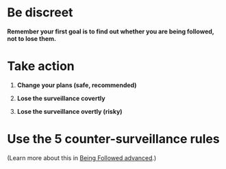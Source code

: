[Title]: # (What to do)
[Order]: # (18)

# Be discreet 

**Remember your first goal is to find out whether you are being followed, not to lose them.**

# Take action 

1.	**Change your plans (safe, recommended)** 


2.	**Lose the surveillance covertly** 


3.	**Lose the surveillance overtly (risky)** 

# Use the 5 counter-surveillance rules 

(Learn more about this in [Being Followed advanced](umbrella://work/being-followed/advanced).)
